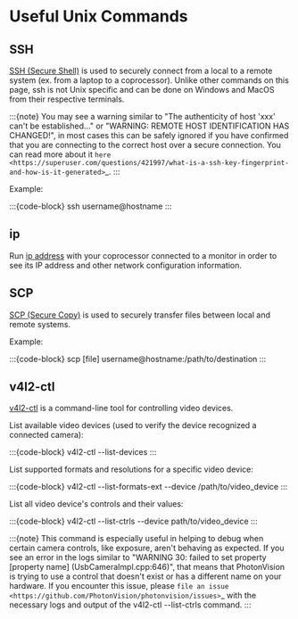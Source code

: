 Useful Unix Commands
====================

SSH
---

[SSH (Secure Shell)](https://www.mankier.com/1/ssh) is used to securely connect from a local to a remote system (ex. from a laptop to a coprocessor). Unlike other commands on this page, ssh is not Unix specific and can be done on Windows and MacOS from their respective terminals.

:::{note}
You may see a warning similar to "The authenticity of host 'xxx' can't be established..." or "WARNING: REMOTE HOST IDENTIFICATION HAS CHANGED!", in most cases this can be safely ignored if you have confirmed that you are connecting to the correct host over a secure connection. You can read more about it `here <https://superuser.com/questions/421997/what-is-a-ssh-key-fingerprint-and-how-is-it-generated>`_.
:::

Example:

:::{code-block}
ssh username@hostname
:::

ip
--

Run [ip address](https://www.mankier.com/8/ip) with your coprocessor connected to a monitor in order to see its IP address and other network configuration information.


SCP
---

[SCP (Secure Copy)](https://www.mankier.com/1/scp) is used to securely transfer files between local and remote systems.

Example:

:::{code-block}
scp [file] username@hostname:/path/to/destination
:::

v4l2-ctl
--------

[v4l2-ctl](https://www.mankier.com/1/v4l2-ctl) is a command-line tool for controlling video devices.

List available video devices (used to verify the device recognized a connected camera):

:::{code-block}
v4l2-ctl --list-devices
:::

List supported formats and resolutions for a specific video device:

:::{code-block}
v4l2-ctl --list-formats-ext --device /path/to/video_device
:::

List all video device's controls and their values:

:::{code-block}
v4l2-ctl --list-ctrls --device path/to/video_device
:::

:::{note}
This command is especially useful in helping to debug when certain camera controls, like exposure, aren't behaving as expected. If you see an error in the logs similar to "WARNING 30: failed to set property [property name] (UsbCameraImpl.cpp:646)", that means that PhotonVision is trying to use a control that doesn't exist or has a different name on your hardware. If you encounter this issue, please `file an issue <https://github.com/PhotonVision/photonvision/issues>`_ with the necessary logs and output of the v4l2-ctl --list-ctrls command.
:::

